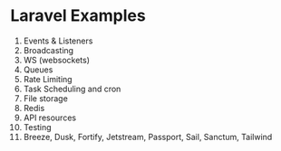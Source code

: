 # Laravel Examples

1. Events & Listeners
2. Broadcasting
3. WS (websockets)
4. Queues
5. Rate Limiting
6. Task Scheduling and cron
7. File storage
8. Redis
9. API resources
10. Testing
11. Breeze, Dusk, Fortify, Jetstream, Passport, Sail, Sanctum, Tailwind
